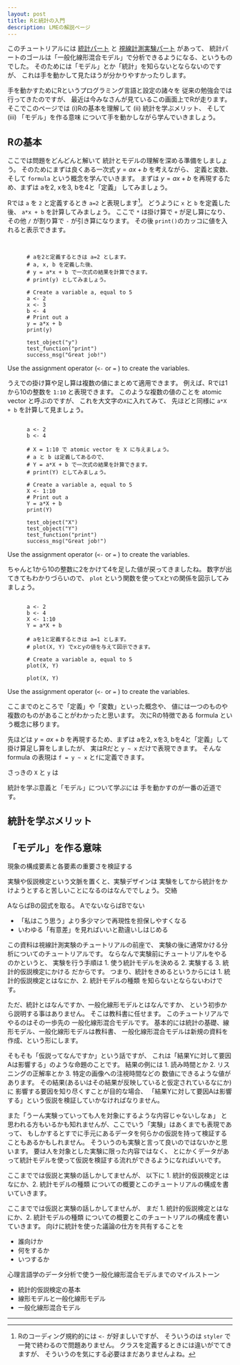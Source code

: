 ```yaml
---
layout: post
title: Rと統計の入門      
description: LMEの解説ページ 
---
```


<!-- [Home](./) -->

このチュートリアルには
<u> 統計パート</u> と <u>視線計測実験パート</u> があって、
統計パートのゴールは「一般化線形混合モデル」で分析できるようになる、というものでした。
そのためには「モデル」とか「統計」を知らないとならないのですが、
これは手を動かして見たほうが分かりやすかったりします。

手を動かすためにRというプログラミング言語と設定の諸々を
従来の勉強会では行ってきたのですが、
最近は今みなさんが見ているこの画面上でRが走ります。
そこでこのページでは (i)Rの基本を理解して (ii) 統計を学ぶメリット、
そして (iii) 「モデル」を作る意味 について手を動かしながら学んでいきましょう。

<!--
目的

-->
## Rの基本

<!--
https://www.datacamp.com/community/tutorials/r-formula-tutorial
-->

ここでは問題をどんどんと解いて
統計とモデルの理解を深める準備をしましょう。
そのためにまずは良くある一次式 $y=ax+b$ を考えながら、
定義と変数、そして `formula` という概念を学んでいきます。
まずは $y=ax+b$ を再現するため、まずは aを2, xを3, bを4と「定義」
してみましょう。

Rでは `a` を `2` と定義するとき `a=2` と表現します[^eq]。
どうように `x` と `b` を定義した後、
`a*x + b` を計算してみましょう。
ここで `*` は掛け算で `+` が足し算になり、
その他 `/` が割り算で `-` が引き算になります。
その後 `print()`のカッコに値を入れると表示できます。

[^eq]: Rのコーディング規約的には `<-` が好ましいですが、
    そういうのは `styler` で一発で終わるので問題ありません。
    クラスを定義するときには違いがでてきますが、
    そういうのを気にする必要はまだありませんよね。

<div data-datacamp-exercise data-lang="r">
  <code data-type="pre-exercise-code">
  </code>
  <code data-type="sample-code">
      # aを2と定義するときは a=2 とします。
      # a, x, b を定義した後、
      # y = a*x + b で一次式の結果を計算できます。
      # print(y) としてみましょう。
  </code>
  <code data-type="solution">
      # Create a variable a, equal to 5
      a <- 2
      x <- 3
      b <- 4
      # Print out a
      y = a*x + b
      print(y)
  </code>
  <code data-type="sct">
      test_object("y")
      test_function("print")
      success_msg("Great job!")
  </code>
  <div data-type="hint">Use the assignment operator (<code><-</code> or <code>=</code> ) to create the variables.
  </div>
</div>


<!--
多分関数の話はいらない
-->

うえでの掛け算や足し算は複数の値にまとめて適用できます。
例えば、Rでは1から10の整数を `1:10` と表現できます。
このような複数の値のことを atomic vector と呼ぶのですが、
これを大文字の`X`に入れてみて、
先ほどと同様に `a*X + b` を計算して見ましょう。

<div data-datacamp-exercise data-lang="r">
  <code data-type="pre-exercise-code">
      a <- 2
      b <- 4
  </code>
  <code data-type="sample-code">
      # X = 1:10 で atomic vector を X に与えましょう。
      # a と b は定義してあるので、
      # Y = a*X + b で一次式の結果を計算できます。
      # print(Y) としてみましょう。
  </code>
  <code data-type="solution">
      # Create a variable a, equal to 5
      X <- 1:10
      # Print out a
      Y = a*X + b
      print(Y)
  </code>
  <code data-type="sct">
      test_object("X")
      test_object("Y")
      test_function("print")
      success_msg("Great job!")
  </code>
  <div data-type="hint">Use the assignment operator (<code><-</code> or <code>=</code> ) to create the variables.
  </div>
</div>

ちゃんと1から10の整数に2をかけて4を足した値が戻ってきましたね。
数字が出てきてもわかりづらいので、
`plot` という関数を使って`X`と`Y`の関係を図示してみましょう。

<div data-datacamp-exercise data-lang="r">
  <code data-type="pre-exercise-code">
      a <- 2
      b <- 4
      X <- 1:10
      Y = a*X + b
  </code>
  <code data-type="sample-code">
      # aを1と定義するときは a=1 とします。
      # plot(X, Y) でxとyの値を与えて図示できます。
  </code>
  <code data-type="solution">
      # Create a variable a, equal to 5
      plot(X, Y)
  </code>
  <code data-type="sct">
      plot(X, Y)
  </code>
  <div data-type="hint">Use the assignment operator (<code><-</code> or <code>=</code> ) to create the variables.
  </div>
</div>

<!--
https://r4ds.had.co.nz/model-basics.html#model-basics
-->
ここまでのところで「定義」や「変数」といった概念や、
値には一つのものや複数のものがあることがわかったと思います。
次にRの特徴である formula という概念に移ります。

先ほどは $y=ax+b$ を再現するため、まずは aを2, xを3, bを4と「定義」して
掛け算足し算をしましたが、
実はRだと `y ~ x` だけで表現できます。
そんな formula の表現は `f = y ~ x` と`f`に定義できます。

さっきの `X` と `y` は

統計を学ぶ意義と「モデル」について学ぶには
手を動かすのが一番の近道です。

<!--相関と因果関係について-->
<!--
-->
## 統計を学ぶメリット


<!--
-->
## 「モデル」を作る意味

現象の構成要素と各要素の重要さを検証する


実験や仮説検定という文脈を置くと、実験デザインは
実験をしてから統計をかけようとすると苦しいことになるのはなんででしょう。
交絡


AならばBの図式を取る。
AでないならばBでない
* 「私はこう思う」より多少マシで再現性を担保しやすくなる
* いわゆる「有意差」を見ればいいと勘違いしはじめる


この資料は視線計測実験のチュートリアルの前座で、
実験の後に通常かける分析についてのチュートリアルです。
ならなんで実験前にチュートリアルをやるのかというと、
実験を行う手順は 1. 使う統計モデルを決める 2. 実験する 3. 統計的仮説検定にかける
だからです。
つまり、統計をきめるというからには 1. 統計的仮説検定とはなにか、2. 統計モデルの種類
を知らないとならないわけです。

ただ、統計とはなんですか、一般化線形モデルとはなんですか、
という初歩から説明する事はありません。
そこは教科書に任せます。
このチュートリアルでやるのはその一歩先の
一般化線形混合モデルです。
基本的には統計の基礎、線形モデル、一般化線形モデルは教科書、
一般化線形混合モデルは新規の資料を作成、という形にします。

そもそも「仮説ってなんですか」という話ですが、
これは「結果Yに対して要因Aは影響する」のような命題のことです。
結果の例には 1. 読み時間とか 2. リスニングの正解率とか 3. 特定の画像への注視時間などの
数値にできるような値があります。
その結果(あるいはその結果が反映していると仮定されているなにか)に
影響する要因を知り尽くすことが目的な場合、
「結果Yに対して要因Aは影響する」という仮説を検証していかなければなりません。

また「うーん実験っていっても人を対象にするような内容じゃないしなぁ」
と思われる方もいるかも知れませんが、ここでいう「実験」はあくまでも表現であって、
もしかするとすでに手元にあるデータを何らかの仮説を持って検証することもあるかもしれません。
そういうのも実験と言って良いのではないかと思います。
要は人を対象とした実験に限った内容ではなく、
とにかくデータがあって統計モデルを使って仮説を検証する流れができるようになればいいです。

ここまででは仮説と実験の話しかしてませんが、
以下に 1. 統計的仮説検定とはなにか、2. 統計モデルの種類
についての概要とこのチュートリアルの構成を書いていきます。


ここまででは仮説と実験の話しかしてませんが、
まだ 1. 統計的仮説検定とはなにか、2. 統計モデルの種類
についての概要とこのチュートリアルの構成を書いていきます。
向けに統計を使った議論の仕方を共有することを

* 誰向けか
* 何をするか
* いつするか

心理言語学のデータ分析で使う一般化線形混合モデルまでのマイルストーン

* 統計的仮説検定の基本
* 線形モデルと一般化線形モデル
* 一般化線形混合モデル 

----------------

